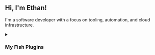 ## Hi, I'm Ethan!

I'm a software developer with a focus on tooling, automation, and cloud infrastructure.


<details>
<summary><h3>My Fish Plugins</h3></summary>
<div>
  
> **[fish-promptfessional](https://github.com/eth-p/fish-promptfessional)**  
> Your flexible and highly-customizable Fish shell prompt.
> 
> - Customize your prompt without doing everything from scratch.
> - Add your own prompt components without worrying about updates.
> - Have a prompt that's both stylish and fast (<50ms).

> **[fish-securenv](https://github.com/eth-p/fish-securenv)**  
> A fish function for on-demand retrieval of sensitive environment variables.
> 
> - Keep sensitive environment variables encrypted on disk.
> - Load them only when needed!
> - Wrap commands to load them only for the wrapped commands.

> **[fish-kubeswitch](https://github.com/eth-p/fish-kubeswitch)**  
> A kubectx/kubens replacement for fish.
> 
> - Change the config file, context, and namespace.
> - Only applies to the current shell! (no outdated prompts)

> **[fish-plugin-better-cd](https://github.com/eth-p/fish-plugin-better-cd)**  
> A better version of cd (and pushd) for your Fish shell.
> 
> - `cd` relative to git repo root.
> - Jump to paths with `z`.
> - Fuzzily change directories with `fzf`.

> **[fish-cd-ranger](https://github.com/eth-p/fish-cd-ranger)**  
> Ranger integration for fish shell.
> 
> - Hotkey to change the directory to a `ranger` bookmark.
> - `cd-ranger` command to change the directory with ranger.

> **[fish-contextual-greeting](https://github.com/eth-p/fish-contextual-greeting)**  
> Upgrade your fish_greeting experience with greetings that only show up under certain contexts.
>
> - Custom greetings for:
>   - SSH
>   - Tmux
>   - IDE terminals

</div>
